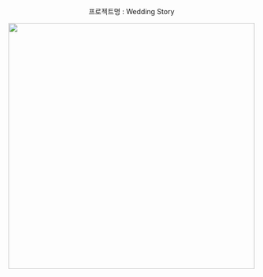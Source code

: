 <p align="center">프로젝트명 : Wedding Story</p>

<p align="center">
  <img src="https://github.com/user-attachments/assets/f9a619d6-b952-43cb-ab7c-61cdacf2ccf5" width="500" height="500" align="center" style="object-fit: contain"></img>
</p>


<hr style="width: 100vw; height: 1px; border-bottom: 1px solid 

프로젝트 소개 및 목적
결혼식을 처음 준비해보는 고객을 위하여
웨딩 업체를 소개하고 원하는 웨딩 상품을 구매하도록 하며
방문 상담 및 진행 일정을 관리해주는 서비스

프로젝트 개발자들 (5명)
팀장 : 김세영
조원 : 정현태, 김도엽, 김연우, 김준석





